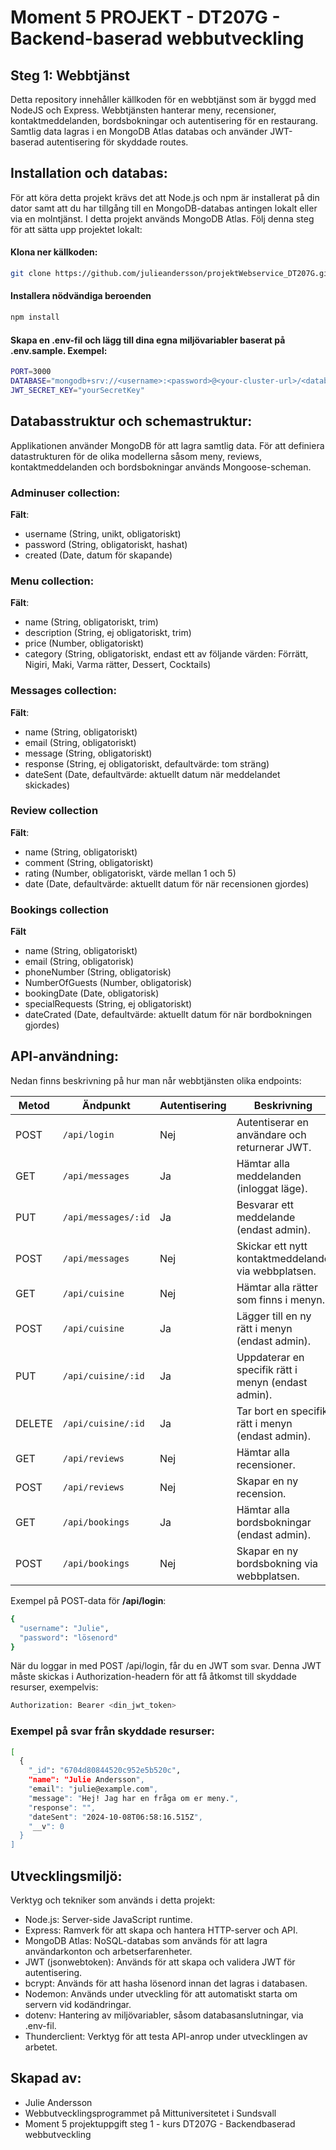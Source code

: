 # Moment 5 PROJEKT - DT207G - Backend-baserad webbutveckling
## Steg 1: Webbtjänst
Detta repository innehåller källkoden för en webbtjänst som är byggd med NodeJS och Express. Webbtjänsten hanterar meny, recensioner, kontaktmeddelanden, bordsbokningar och autentisering för en restaurang. Samtlig data lagras i en MongoDB Atlas databas och använder JWT-baserad autentisering för skyddade routes. 

## Installation och databas:
För att köra detta projekt krävs det att Node.js och npm är installerat på din dator samt att du har tillgång till en MongoDB-databas antingen lokalt eller via en molntjänst. I detta projekt används MongoDB Atlas. 
Följ denna steg för att sätta upp projektet lokalt: 
#### Klona ner källkoden:
``` bash
git clone https://github.com/julieandersson/projektWebservice_DT207G.git
```
#### Installera nödvändiga beroenden
```bash
npm install
```

#### Skapa en .env-fil och lägg till dina egna miljövariabler baserat på .env.sample. Exempel:
```bash
PORT=3000
DATABASE="mongodb+srv://<username>:<password>@<your-cluster-url>/<database>?retryWrites=true&w=majority"
JWT_SECRET_KEY="yourSecretKey"
````

## Databasstruktur och schemastruktur:
Applikationen använder MongoDB för att lagra samtlig data. För att definiera datastrukturen för de olika modellerna såsom meny, reviews, kontaktmeddelanden och bordsbokningar används Mongoose-scheman.
### Adminuser collection:
**Fält**:
- username (String, unikt, obligatoriskt)
- password (String, obligatoriskt, hashat)
- created (Date, datum för skapande)

### Menu collection:
**Fält**:
- name (String, obligatoriskt, trim)
- description (String, ej obligatoriskt, trim)
- price (Number, obligatoriskt)
- category (String, obligatoriskt, endast ett av följande värden: Förrätt, Nigiri, Maki, Varma rätter, Dessert, Cocktails)

### Messages collection:
**Fält**:
- name (String, obligatoriskt)
- email (String, obligatoriskt)
- message (String, obligatoriskt)
- response (String, ej obligatoriskt, defaultvärde: tom sträng)
- dateSent (Date, defaultvärde: aktuellt datum när meddelandet skickades)

### Review collection
**Fält**:
- name (String, obligatoriskt)
- comment (String, obligatoriskt)
- rating (Number, obligatoriskt, värde mellan 1 och 5)
- date (Date, defaultvärde: aktuellt datum för när recensionen gjordes)

### Bookings collection
**Fält**
- name (String, obligatoriskt)
- email (String, obligatorisk)
- phoneNumber (String, obligatorisk)
- NumberOfGuests (Number, obligatorisk)
- bookingDate (Date, obligatorisk)
- specialRequests (String, ej obligatoriskt)
- dateCrated (Date, defaultvärde: aktuellt datum för när bordbokningen gjordes)

## API-användning:
Nedan finns beskrivning på hur man når webbtjänsten olika endpoints:

| Metod | Ändpunkt                   | Autentisering | Beskrivning                                        |
|-------|----------------------------|---------------|----------------------------------------------------|
| POST  | `/api/login`               | Nej           | Autentiserar en användare och returnerar JWT.      |                            |
| GET   | `/api/messages`            | Ja            | Hämtar alla meddelanden (inloggat läge).                    |
| PUT   | `/api/messages/:id`            | Ja            | Besvarar ett meddelande (endast admin).                    |
| POST  | `/api/messages`            | Nej           | Skickar ett nytt kontaktmeddelande via webbplatsen.                |               |
| GET   | `/api/cuisine`              | Nej           | Hämtar alla rätter som finns i menyn.                        |
| POST  | `/api/cuisine`              | Ja            | Lägger till en ny rätt i menyn (endast admin).                    |
| PUT   | `/api/cuisine/:id`          | Ja            | Uppdaterar en specifik rätt i menyn (endast admin).               |
| DELETE| `/api/cuisine/:id`          | Ja            | Tar bort en specifik rätt i menyn (endast admin).                 |
| GET   | `/api/reviews`             | Nej           | Hämtar alla recensioner.                           |
| POST  | `/api/reviews`             | Nej           | Skapar en ny recension.                            |
| GET   | `/api/bookings`             | Ja           | Hämtar alla bordsbokningar (endast admin).                           |
| POST  | `/api/bookings`             | Nej           | Skapar en ny bordsbokning via webbplatsen.                            |

Exempel på POST-data för **/api/login**:
```bash
{
  "username": "Julie",
  "password": "lösenord"
}
```
När du loggar in med POST /api/login, får du en JWT som svar. Denna JWT måste skickas i Authorization-headern för att få åtkomst till skyddade resurser, exempelvis:
```bash
Authorization: Bearer <din_jwt_token>
```
### Exempel på svar från skyddade resurser:

```bash
[
  {
    "_id": "6704d80844520c952e5b520c",
    "name": "Julie Andersson",
    "email": "julie@example.com",
    "message": "Hej! Jag har en fråga om er meny.",
    "response": "",
    "dateSent": "2024-10-08T06:58:16.515Z",
    "__v": 0
  }
]
```

## Utvecklingsmiljö:
Verktyg och tekniker som används i detta projekt:
- Node.js: Server-side JavaScript runtime.
- Express: Ramverk för att skapa och hantera HTTP-server och API.
- MongoDB Atlas: NoSQL-databas som används för att lagra användarkonton och arbetserfarenheter.
- JWT (jsonwebtoken): Används för att skapa och validera JWT för autentisering.
- bcrypt: Används för att hasha lösenord innan det lagras i databasen.
- Nodemon: Används under utveckling för att automatiskt starta om servern vid kodändringar.
- dotenv: Hantering av miljövariabler, såsom databasanslutningar, via .env-fil.
- Thunderclient: Verktyg för att testa API-anrop under utvecklingen av arbetet.

## Skapad av:
- Julie Andersson
- Webbutvecklingsprogrammet på Mittuniversitetet i Sundsvall
- Moment 5 projektuppgift steg 1 - kurs DT207G - Backendbaserad webbutveckling